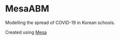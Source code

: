 # MesaABM

Modelling the spread of COVID-19 in Korean schools.

Created using [Mesa](https://mesa.readthedocs.io/)
